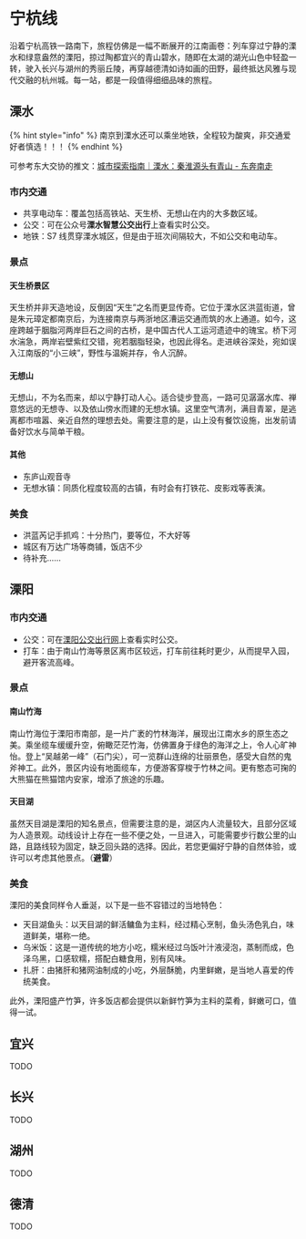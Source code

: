 # 宁杭线

沿着宁杭高铁一路南下，旅程仿佛是一幅不断展开的江南画卷：列车穿过宁静的溧水和绿意盎然的溧阳，掠过陶都宜兴的青山碧水，随即在太湖的湖光山色中轻盈一转，驶入长兴与湖州的秀丽丘陵，再穿越德清如诗如画的田野，最终抵达风雅与现代交融的杭州城。每一站，都是一段值得细细品味的旅程。

## 溧水

{% hint style="info" %}
南京到溧水还可以乘坐地铁，全程较为酸爽，非交通爱好者慎选！！！
{% endhint %}

可参考东大交协的推文：[城市探索指南｜溧水：秦淮源头有青山 - 东奔南走](https://www.xiaohongshu.com/explore/6832e963000000000f039c34?xsec_token=ABiJfdKaFmWUo27l-GHk6A-BB8aeJwYPdPw6HgRFX9PjE)

### 市内交通

* 共享电动车：覆盖包括高铁站、天生桥、无想山在内的大多数区域。
* 公交：可在公众号**溧水智慧公交出行**上查看实时公交。
* 地铁：S7 线贯穿溧水城区，但是由于班次间隔较大，不如公交和电动车。

### 景点

#### **天生桥景区**

天生桥并非天造地设，反倒因“天生”之名而更显传奇。它位于溧水区洪蓝街道，曾是朱元璋定都南京后，为连接南京与两浙地区漕运交通而筑的水上通道。如今，这座跨越于胭脂河两岸巨石之间的古桥，是中国古代人工运河遗迹中的瑰宝。桥下河水湍急，两岸岩壁紫红交错，宛若胭脂轻染，也因此得名。走进峡谷深处，宛如误入江南版的“小三峡”，野性与温婉并存，令人沉醉。

#### **无想山**

无想山，不为名而来，却以宁静打动人心。适合徒步登高，一路可见潺潺水库、禅意悠远的无想寺、以及依山傍水而建的无想水镇。这里空气清冽，满目青翠，是逃离都市喧嚣、亲近自然的理想去处。需要注意的是，山上没有餐饮设施，出发前请备好饮水与简单干粮。

#### 其他

* 东庐山观音寺
* 无想水镇：同质化程度较高的古镇，有时会有打铁花、皮影戏等表演。

### 美食

* 洪蓝芮记手抓鸡：十分热门，要等位，不大好等
* 城区有万达广场等商铺，饭店不少
* 待补充……

## 溧阳

### 市内交通

* 公交：可在[溧阳公交出行网](https://www.ly-xing.com/html5/bus4WX.html)上查看实时公交。
* 打车：由于南山竹海等景区离市区较远，打车前往耗时更少，从而提早入园，避开客流高峰。

### 景点

#### 南山竹海

南山竹海位于溧阳市南部，是一片广袤的竹林海洋，展现出江南水乡的原生态之美。乘坐缆车缓缓升空，俯瞰茫茫竹海，仿佛置身于绿色的海洋之上，令人心旷神怡。登上“吴越弟一峰”（石门尖），可一览群山连绵的壮丽景色，感受大自然的鬼斧神工。此外，景区内设有地面缆车，方便游客穿梭于竹林之间。更有憨态可掬的大熊猫在熊猫馆内安家，增添了旅途的乐趣。

#### 天目湖

虽然天目湖是溧阳的知名景点，但需要注意的是，湖区内人流量较大，且部分区域为人造景观。动线设计上存在一些不便之处，一旦进入，可能需要步行数公里的山路，且路线较为固定，缺乏回头路的选择。因此，若您更偏好宁静的自然体验，或许可以考虑其他景点。（**避雷**）

### 美食

溧阳的美食同样令人垂涎，以下是一些不容错过的当地特色：

* 天目湖鱼头：以天目湖的鲜活鳙鱼为主料，经过精心烹制，鱼头汤色乳白，味道鲜美，堪称一绝。
* 乌米饭：这是一道传统的地方小吃，糯米经过乌饭叶汁液浸泡，蒸制而成，色泽乌黑，口感软糯，搭配白糖食用，别有风味。
* 扎肝：由猪肝和猪网油制成的小吃，外层酥脆，内里鲜嫩，是当地人喜爱的传统美食。

此外，溧阳盛产竹笋，许多饭店都会提供以新鲜竹笋为主料的菜肴，鲜嫩可口，值得一试。

## 宜兴

TODO

## 长兴

TODO

## 湖州

TODO

## 德清

TODO

